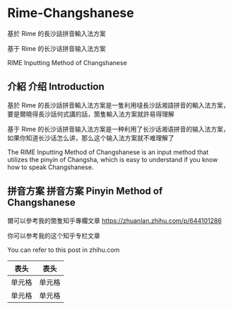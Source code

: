 # Rime-Changshanese
基於 Rime 的長沙話拼音輸入法方案

基于 Rime 的长沙话拼音输入法方案

RIME Inputting Method of Changshanese

## 介紹 介绍 Introduction
基於 Rime 的長沙話拼音輸入法方案是一隻利用噠長沙話湘語拼音的輸入法方案，要是爾曉得長沙話何式講的話，箇隻輸入法方案就許易得理解

基于 Rime 的长沙话拼音输入法方案是一种利用了长沙话湘语拼音的输入法方案，如果你知道长沙话怎么讲，那么这个输入法方案就不难理解了

The RIME Inputting Method of Changshanese is an input method that utilizes the pinyin of Changsha, which is easy to understand if you know how to speak Changshanese.

## 拼音方案 拼音方案 Pinyin Method of Changshanese
爾可以參考我的箇隻知乎專欄文章 https://zhuanlan.zhihu.com/p/644101286

你可以参考我的这个知乎专栏文章

You can refer to this post in zhihu.com

|  表头  |  表头  |
|  ----  |  ----  |
| 单元格  | 单元格 |
| 单元格  | 单元格 |